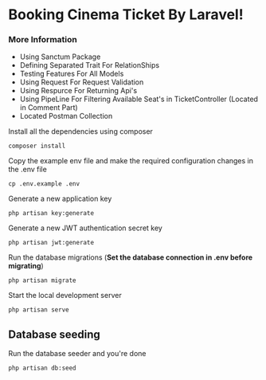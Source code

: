 
# Booking Cinema Ticket By Laravel!

### More Information
- Using Sanctum Package 
- Defining Separated Trait For RelationShips
- Testing Features For All Models
- Using Request For Request Validation
- Using Respurce For Returning Api's
- Using PipeLine For Filtering Available Seat's in TicketController (Located in Comment Part)
- Located Postman Collection 

Install all the dependencies using composer

    composer install

Copy the example env file and make the required configuration changes in the .env file

    cp .env.example .env

Generate a new application key

    php artisan key:generate

Generate a new JWT authentication secret key

    php artisan jwt:generate

Run the database migrations (**Set the database connection in .env before migrating**)

    php artisan migrate

Start the local development server

    php artisan serve

## Database seeding

Run the database seeder and you're done

    php artisan db:seed
